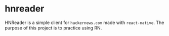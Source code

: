 # hnreader

HNReader is a simple client for `hackernews.com` made with `react-native`. The purpose of this project is to practice using RN.

